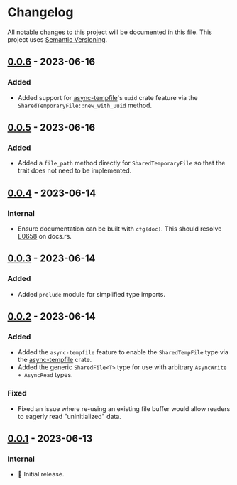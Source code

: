 # Changelog

All notable changes to this project will be documented in this file.
This project uses [Semantic Versioning](https://semver.org/spec/v2.0.0.html).

## [0.0.6] - 2023-06-16

### Added

- Added support for [async-tempfile]'s `uuid` crate feature via the `SharedTemporaryFile::new_with_uuid` method.

## [0.0.5] - 2023-06-16

### Added

- Added a `file_path` method directly for `SharedTemporaryFile` so that the trait does
  not need to be implemented. 

## [0.0.4] - 2023-06-14

### Internal

- Ensure documentation can be built with `cfg(doc)`. This should resolve
  [E0658](https://doc.rust-lang.org/error_codes/E0658.html) on docs.rs.

## [0.0.3] - 2023-06-14

### Added

- Added `prelude` module for simplified type imports.

## [0.0.2] - 2023-06-14

### Added

- Added the `async-tempfile` feature to enable the `SharedTempFile` type via the
  [async-tempfile] crate.
- Added the generic `SharedFile<T>` type for use with arbitrary `AsyncWrite + AsyncRead` types.

### Fixed

- Fixed an issue where re-using an existing file buffer would allow readers to
  eagerly read "uninitialized" data.

## [0.0.1] - 2023-06-13

### Internal

- 🎉 Initial release.

[0.0.6]: https://github.com/sunsided/shared-files-rs/releases/tag/0.0.6
[0.0.5]: https://github.com/sunsided/shared-files-rs/releases/tag/0.0.5
[0.0.4]: https://github.com/sunsided/shared-files-rs/releases/tag/0.0.4
[0.0.3]: https://github.com/sunsided/shared-files-rs/releases/tag/0.0.3
[0.0.2]: https://github.com/sunsided/shared-files-rs/releases/tag/0.0.2
[0.0.1]: https://github.com/sunsided/shared-files-rs/releases/tag/0.0.1
[async-tempfile]: https://crates.io/crates/async-tempfile
